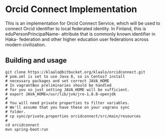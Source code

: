 # Orcid Connect Implementation

This is an implementation for Orcid Connect Service, which
will be used to connect Orcid identifier to local federated
identity. In Finland, this is eduPersonPrincipalName-
attribute that is commonly known identifier in Haka-
federation and other higher education user federations
across modern civilization.

## Building and usage

~~~~
git clone https://klaalo@bitbucket.org/klaalo/orcidconnect.git
# pom.xml is set to use Java 8, so in Centos7 install
# necessary packages and set correct JAVA_HOME
# In vagrantBox preliminaries should be handled
# for you so just setting JAVA_HOME will be sufficient.
# export JAVA_HOME=/usr/lib/jvm/jre-1.8.0-openjdk
#
# You will need private properties to filter variables.
# We'll assume that you have these on your vagrans sync
# folder.
# cp sync/private.properties orcidconnect/src/main/resources
#
cd orcidconnect
mvn spring-boot:run
~~~~  
